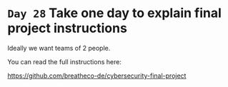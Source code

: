 # `Day 28` Take one day to explain final project instructions

Ideally we want teams of 2 people.

You can read the full instructions here:

https://github.com/breatheco-de/cybersecurity-final-project